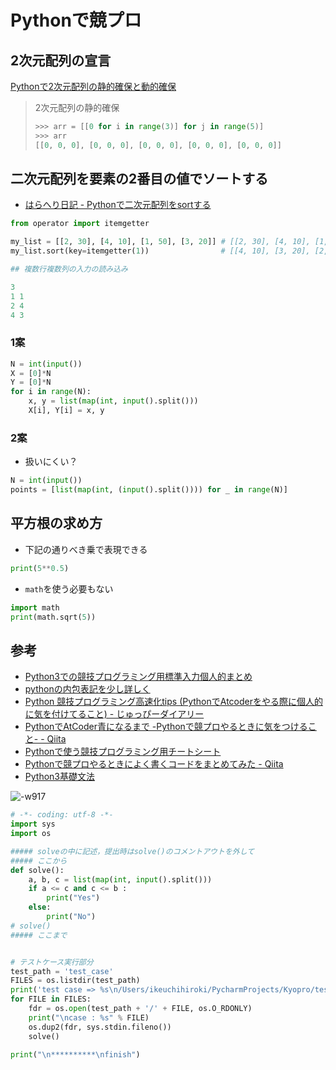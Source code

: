 # Pythonで競プロ

## 2次元配列の宣言

[Pythonで2次元配列の静的確保と動的確保](http://sonickun.hatenablog.com/category/%E3%83%97%E3%83%AD%E3%82%B0%E3%83%A9%E3%83%9F%E3%83%B3%E3%82%B0?page=1402667101)

> 2次元配列の静的確保
>``` Python
>>>> arr = [[0 for i in range(3)] for j in range(5)]
>>>> arr
>[[0, 0, 0], [0, 0, 0], [0, 0, 0], [0, 0, 0], [0, 0, 0]]
>```

## 二次元配列を要素の2番目の値でソートする

- [はらへり日記 \- Pythonで二次元配列をsortする](http://sota1235.com/blog/2015/04/23/python_sort_twodime.html)

``` Python
from operator import itemgetter

my_list = [[2, 30], [4, 10], [1, 50], [3, 20]] # [[2, 30], [4, 10], [1, 50], [3, 20]]
my_list.sort(key=itemgetter(1))                # [[4, 10], [3, 20], [2, 30], [1, 50]]

## 複数行複数列の入力の読み込み
```

```Python
3
1 1
2 4
4 3
```

### 1案

``` Python
N = int(input())
X = [0]*N
Y = [0]*N
for i in range(N):
    x, y = list(map(int, input().split()))
    X[i], Y[i] = x, y
```

### 2案

- 扱いにくい？

``` Python
N = int(input())
points = [list(map(int, (input().split()))) for _ in range(N)]
```

## 平方根の求め方
- 下記の通りべき乗で表現できる

``` Python
print(5**0.5)
```

- `math`を使う必要もない

``` Python
import math
print(math.sqrt(5))
```

## 参考

- [Python3での競技プログラミング用標準入力個人的まとめ](http://teru0rc4.hatenablog.com/entry/2017/05/15/003532)
- [pythonの内包表記を少し詳しく](https://qiita.com/y__sama/items/a2c458de97c4aa5a98e7)
- [Python 競技プログラミング高速化tips \(PythonでAtcoderをやる際に個人的に気を付けてること\) \- じゅっぴーダイアリー](https://juppy.hatenablog.com/entry/2019/06/14/Python_%E7%AB%B6%E6%8A%80%E3%83%97%E3%83%AD%E3%82%B0%E3%83%A9%E3%83%9F%E3%83%B3%E3%82%B0%E9%AB%98%E9%80%9F%E5%8C%96tips_%28Python%E3%81%A7Atcoder%E3%82%92%E3%82%84%E3%82%8B%E9%9A%9B%E3%81%AB%E5%80%8B#%E3%81%BF%E3%82%93%E3%81%AA%E4%B8%80%E5%BA%A6%E3%81%AF%E9%80%9A%E3%82%8B%E9%81%93)
- [PythonでAtCoder青になるまで \-Pythonで競プロやるときに気をつけること\- \- Qiita](https://qiita.com/Kentaro_okumura/items/a6917572756a2e3c0da9)
- [Pythonで使う競技プログラミング用チートシート](https://qiita.com/_-_-_-_-_/items/34f933adc7be875e61d0)
- [Pythonで競プロやるときによく書くコードをまとめてみた \- Qiita](https://qiita.com/y-tsutsu/items/aa7e8e809d6ac167d6a1)
- [Python3基礎文法](https://qiita.com/Fendo181/items/a934e4f94021115efb2e)

![-w917](https://i.imgur.com/5YVBQof.jpg)

```Python
# -*- coding: utf-8 -*-
import sys
import os

##### solveの中に記述，提出時はsolve()のコメントアウトを外して
##### ここから
def solve():
    a, b, c = list(map(int, input().split()))
    if a <= c and c <= b :
        print("Yes")
    else:
        print("No")
# solve()
##### ここまで


# テストケース実行部分
test_path = 'test_case'
FILES = os.listdir(test_path)
print('test case => %s\n/Users/ikeuchihiroki/PycharmProjects/Kyopro/test_case' % FILES)
for FILE in FILES:
    fdr = os.open(test_path + '/' + FILE, os.O_RDONLY)
    print("\ncase : %s" % FILE)
    os.dup2(fdr, sys.stdin.fileno())
    solve()

print("\n**********\nfinish")
```
